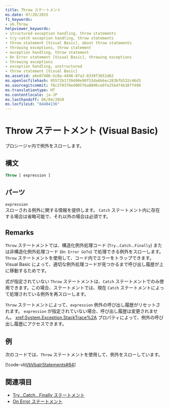 ```yaml
---
title: Throw ステートメント
ms.date: 07/20/2015
f1_keywords:
- vb.Throw
helpviewer_keywords:
- structured exception handling, throw statements
- try-catch exception handling, throw statements
- throw statement [Visual Basic], about throw statements
- throwing exceptions, throw statement
- exception handling, throw statement
- On Error statement [Visual Basic], throwing exceptions
- throwing exceptions
- exception handling, unstructured
- throw statement [Visual Basic]
ms.assetid: a6e07406-5c8a-4498-87a2-8339f3651d62
ms.openlocfilehash: 95572b1739490e90f53da6b6ec283bfb532c46d3
ms.sourcegitcommit: f8c270376ed905f6a8896ce0fe25b4f4b38ff498
ms.translationtype: HT
ms.contentlocale: ja-JP
ms.lasthandoff: 06/04/2020
ms.locfileid: "84404136"
---
```

# <a name="throw-statement-visual-basic"></a>Throw ステートメント (Visual Basic)

プロシージャ内で例外をスローします。

## <a name="syntax"></a>構文

```vb
Throw [ expression ]
```

## <a name="part"></a>パーツ

`expression`\
スローされる例外に関する情報を提供します。 `Catch` ステートメント内に存在する場合は省略可能で、それ以外の場合は必須です。

## <a name="remarks"></a>Remarks

`Throw` ステートメントでは、構造化例外処理コード (`Try`...`Catch`...`Finally`) または非構造化例外処理コード (`On Error GoTo`) で処理できる例外をスローします。 `Throw` ステートメントを使用して、コード内でエラーをトラップできます。Visual Basic によって、適切な例外処理コードが見つかるまで呼び出し履歴が上に移動するためです。

式が指定されていない `Throw` ステートメントは、`Catch` ステートメントでのみ使用できます。この場合、ステートメントでは、現在 `Catch` ステートメントによって処理されている例外を再スローします。

`Throw` ステートメントによって、`expression` 例外の呼び出し履歴がリセットされます。 `expression` が指定されていない場合、呼び出し履歴は変更されません。 <xref:System.Exception.StackTrace%2A> プロパティによって、例外の呼び出し履歴にアクセスできます。

## <a name="example"></a>例

次のコードでは、`Throw` ステートメントを使用して、例外をスローしています。

[!code-vb[VbVbalrStatements#84](~/samples/snippets/visualbasic/VS_Snippets_VBCSharp/VbVbalrStatements/VB/Class1.vb#84)]

## <a name="see-also"></a>関連項目

- [Try...Catch...Finally ステートメント](try-catch-finally-statement.md)
- [On Error ステートメント](on-error-statement.md)
